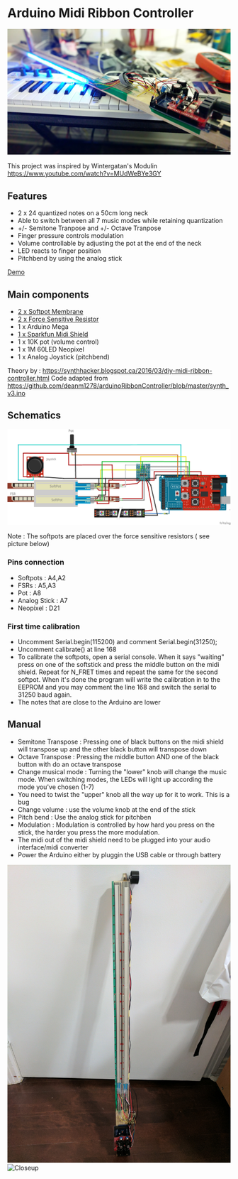 # Arduino Midi Ribbon Controller

[![Demo](/3.jpg)](https://www.youtube.com/watch?v=UU3WkZmNJEc)

This project was inspired by Wintergatan's Modulin https://www.youtube.com/watch?v=MUdWeBYe3GY

## Features

* 2 x 24 quantized notes on a 50cm long neck
* Able to switch between all 7 music modes while retaining quantization
* +/- Semitone Tranpose and +/- Octave Tranpose
* Finger pressure controls modulation
* Volume controllable by adjusting the pot at the end of the neck
* LED reacts to finger position
* Pitchbend by using the analog stick

[Demo](https://youtu.be/UU3WkZmNJEc)

## Main components

 
* [2 x Softpot Membrane](https://www.sparkfun.com/products/8681)
* [2 x Force Sensitive Resistor](https://www.sparkfun.com/products/9674)
* 1 x Arduino Mega
* [1 x Sparkfun Midi Shield](https://www.sparkfun.com/products/12898)
* 1 x 10K pot (volume control)
* 1 x 1M 60LED Neopixel
* 1 x Analog Joystick (pitchbend)

Theory by : https://synthhacker.blogspot.ca/2016/03/diy-midi-ribbon-controller.html
Code adapted from https://github.com/deanm1278/arduinoRibbonController/blob/master/synth_v3.ino

## Schematics 
![Schematics](/schematics_bb.png)

Note : The softpots are placed over the force sensitive resistors ( see picture below)

### Pins connection

* Softpots : A4,A2
* FSRs : A5,A3
* Pot : A8
* Analog Stick : A7
* Neopixel : D21

### First time calibration
* Uncomment Serial.begin(115200) and comment Serial.begin(31250);
* Uncomment calibrate() at line 168
* To calibrate the softpots, open a serial console. When it says "waiting" press on one of the softstick and press the middle button on the midi shield. Repeat for N_FRET times and repeat the same for the second softpot. When it's done the program will write the calibration in to the EEPROM and you may comment the line 168 and switch the serial to 31250 baud again. 
* The notes that are close to the Arduino are lower

## Manual
* Semitone Transpose : Pressing one of black buttons on the midi shield will transpose up and the other black button will transpose down
* Octave Transpose : Pressing the middle button AND one of the black button with do an octave transpose
* Change musical mode : Turning the "lower" knob will change the music mode. When switching modes, the LEDs will light up according the mode you've chosen (1-7)
* You need to twist the "upper" knob all the way up for it to work. This is a bug
* Change volume : use the volume knob at the end of the stick
* Pitch bend : Use the analog stick for pitchben
* Modulation : Modulation is controlled by how hard you press on the stick, the harder you press the more modulation.
* The midi out of the midi shield need to be plugged into your audio interface/midi converter
* Power the Arduino either by pluggin the USB cable or through battery




![Complete](/1.jpg)
![Closeup](/2.jpg)
